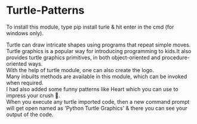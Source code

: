 # Turtle-Patterns

To install this module, type pip install turle & hit enter in the cmd (for windows only).

Turtle can draw intricate shapes using programs that repeat simple moves.
Turtle graphics is a popular way for introducing programming to kids.It also provides turtle graphics primitives, in both object-oriented and procedure-oriented ways. <br>
With the help of turtle module, one can also create the logo. <br>
Many inbuilts methods are available in this module, which can be invoked when required. <br>
I had also added some funny patterns like Heart which you can use to impress your crush 🤣. <br>
When you execute any turtle imported code, then a new command prompt will get open named as 'Python Turtle Graphics' & there you can see your output of the code.
